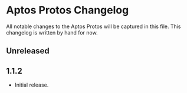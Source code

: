 # Aptos Protos Changelog

All notable changes to the Aptos Protos will be captured in this file. This changelog is written by hand for now.

## Unreleased

## 1.1.2
- Initial release.
